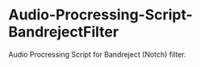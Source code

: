 # Audio-Procressing-Script-BandrejectFilter
Audio Procressing Script for Bandreject (Notch) filter.
